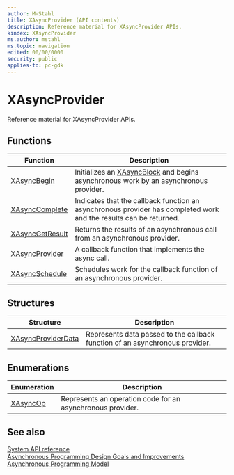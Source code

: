 ```yaml
---
author: M-Stahl
title: XAsyncProvider (API contents)
description: Reference material for XAsyncProvider APIs.
kindex: XAsyncProvider
ms.author: mstahl
ms.topic: navigation
edited: 00/00/0000
security: public
applies-to: pc-gdk
---
```


# XAsyncProvider  
  
Reference material for XAsyncProvider APIs.  
  
  
## Functions  
  
| Function | Description |  
| --- | --- |  
| [XAsyncBegin](functions/xasyncbegin.md) | Initializes an [XAsyncBlock](../xasync/structs/xasyncblock.md) and begins asynchronous work by an asynchronous provider. |  
| [XAsyncComplete](functions/xasynccomplete.md) | Indicates that the callback function an asynchronous provider has completed work and the results can be returned. |  
| [XAsyncGetResult](functions/xasyncgetresult.md) | Returns the results of an asynchronous call from an asynchronous provider. |  
| [XAsyncProvider](functions/xasyncprovider.md) | A callback function that implements the async call. |  
| [XAsyncSchedule](functions/xasyncschedule.md) | Schedules work for the callback function of an asynchronous provider. |  
  
## Structures  
  
| Structure | Description |  
| --- | --- |  
| [XAsyncProviderData](structs/xasyncproviderdata.md) | Represents data passed to the callback function of an asynchronous provider. |  
  
## Enumerations  
  
| Enumeration | Description |  
| --- | --- |  
| [XAsyncOp](enums/xasyncop.md) | Represents an operation code for an asynchronous provider. |  
  
  
## See also  

[System API reference](../gc-reference-system-toc.md)  
[Asynchronous Programming Design Goals and Improvements](../../../system/overviews/async-whitepaper.md)  
[Asynchronous Programming Model](../../../system/overviews/async-programming-model.md)  